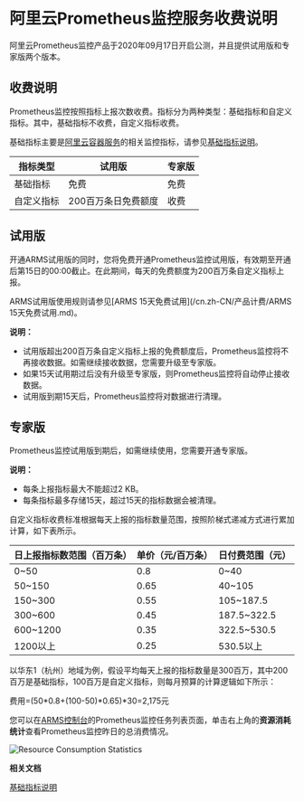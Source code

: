 # 阿里云Prometheus监控服务收费说明

阿里云Prometheus监控产品于2020年09月17日开启公测，并且提供试用版和专家版两个版本。

## 收费说明

Prometheus监控按照指标上报次数收费。指标分为两种类型：基础指标和自定义指标。其中，基础指标不收费，自定义指标收费。

基础指标主要是[阿里云容器服务](https://www.aliyun.com/product/kubernetes)的相关监控指标，请参见[基础指标说明]()。

|指标类型|试用版|专家版|
|----|---|---|
|基础指标|免费|免费|
|自定义指标|200百万条日免费额度|收费|

## 试用版

开通ARMS试用版的同时，您将免费开通Prometheus监控试用版，有效期至开通后第15日的00:00截止。在此期间，每天的免费额度为200百万条自定义指标上报。

ARMS试用版使用规则请参见[ARMS 15天免费试用](/cn.zh-CN/产品计费/ARMS 15天免费试用.md)。

**说明：**

-   试用版超出200百万条自定义指标上报的免费额度后，Prometheus监控将不再接收数据。如需继续接收数据，您需要升级至专家版。
-   如果15天试用期过后没有升级至专家版，则Prometheus监控将自动停止接收数据。
-   试用版到期15天后，Prometheus监控将对数据进行清理。

## 专家版

Prometheus监控试用版到期后，如需继续使用，您需要开通专家版。

**说明：**

-   每条上报指标最大不能超过2 KB。
-   每条指标最多存储15天，超过15天的指标数据会被清理。

自定义指标收费标准根据每天上报的指标数量范围，按照阶梯式递减方式进行累加计算，如下表所示。

|日上报指标数范围（百万条）|单价（元/百万条）|日付费范围（元）|
|-------------|---------|--------|
|0~50|0.8|0~40|
|50~150|0.65|40~105|
|150~300|0.55|105~187.5|
|300~600|0.45|187.5~322.5|
|600~1200|0.35|322.5~530.5|
|1200以上|0.25|530.5以上|

以华东1（杭州）地域为例，假设平均每天上报的指标数量是300百万，其中200百万是基础指标，100百万是自定义指标，则每月预算的计算逻辑如下所示：

费用=\(50\*0.8+\(100-50\)\*0.65\)\*30=2,175元

您可以在[ARMS控制台](https://arms.console.aliyun.com/#/home)的Prometheus监控任务列表页面，单击右上角的**资源消耗统计**查看Prometheus监控昨日的总消费情况。

![Resource Consumption Statistics](https://static-aliyun-doc.oss-accelerate.aliyuncs.com/assets/img/zh-CN/5887567951/p75043.png)

**相关文档**  


[基础指标说明]()

